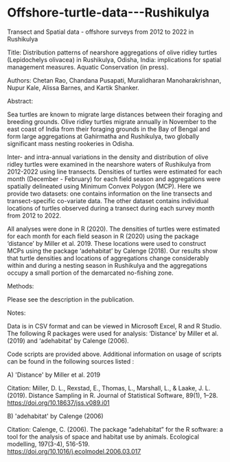# Offshore-turtle-data---Rushikulya
Transect and Spatial data - offshore surveys from 2012 to 2022 in Rushikulya

Title: Distribution patterns of nearshore aggregations of olive ridley turtles (Lepidochelys olivacea) in Rushikulya, Odisha, India: implications for spatial management measures. Aquatic Conservation (in press). 

Authors: Chetan Rao, Chandana Pusapati, Muralidharan Manoharakrishnan, Nupur Kale, Alissa Barnes, and Kartik Shanker. 

Abstract:

Sea turtles are known to migrate large distances between their foraging and breeding grounds. Olive ridley turtles migrate annually in November to the east coast of India from their foraging grounds in the Bay of Bengal and form large aggregations at Gahirmatha and Rushikulya, two globally significant mass nesting rookeries in Odisha. 

Inter- and intra-annual variations in the density and distribution of olive ridley turtles were examined in the nearshore waters of Rushikulya from 2012-2022 using line transects. Densities of turtles were estimated for each month (December - February) for each field season and aggregations were spatially delineated using Minimum Convex Polygon (MCP). Here we provide two datasets: one contains information on the line transects and transect-specific co-variate data. The other dataset contains individual locations of turtles observed during a transect during each survey month from 2012 to 2022. 

All analyses were done in R (2020). The densities of turtles were estimated for each month for each field season in R (2020) using the package ‘distance’ by Miller et al. 2019. These locations were used to construct MCPs using the package ‘adehabitat’ by Calenge (2018). Our results show that turtle densities and locations of aggregations change considerably within and during a nesting season in Rushikulya and the aggregations occupy a small portion of the demarcated no-fishing zone. 

Methods: 

Please see the description in the publication.  

Notes:

Data is in CSV format and can be viewed in Microsoft Excel, R and R Studio. The following R packages were used for analysis: ‘Distance’ by Miller et al. (2019) and ‘adehabitat’ by Calenge (2006). 

Code scripts are provided above. Additional information on usage of scripts can be found in the following sources listed :

A) 'Distance' by Miller et al. 2019

Citation: Miller, D. L., Rexstad, E., Thomas, L., Marshall, L., & Laake, J. L. (2019). Distance Sampling in R. Journal of Statistical Software, 89(1), 1–28. https://doi.org/10.18637/jss.v089.i01

B) 'adehabitat' by Calenge (2006)

Citation: Calenge, C. (2006). The package “adehabitat” for the R software: a tool for the analysis of space and habitat use by animals. Ecological modelling, 197(3-4), 516-519. https://doi.org/10.1016/j.ecolmodel.2006.03.017








